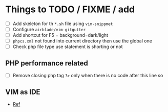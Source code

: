 # Things to TODO / FIXME / add

- [ ] Add skeleton for th `*.sh` file using `vim-snippmet`
- [ ] Configure `airblade/vim-gitgutter`
- [ ] Add shortcut for F5 = background=dark/light
- [ ] `phpcs.xml` not found into current directory then use the global one
- [ ] Check php file type use statement is shorting or not

## PHP performance related

- [ ] Remove closing php tag `?>` only when there is no code after this line so

## VIM as IDE

- [Ref](!https://vim.fandom.com/wiki/Use_Vim_like_an_IDE)
